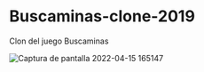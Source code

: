 # Buscaminas-clone-2019
Clon del juego Buscaminas

![Captura de pantalla 2022-04-15 165147](https://user-images.githubusercontent.com/82238605/163626617-0f86ed6d-835e-4478-9096-b9bcaacc2de4.png)

